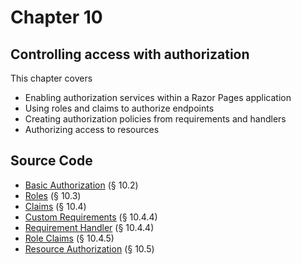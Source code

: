 # Chapter 10 

## Controlling access with authorization

This chapter covers
- Enabling authorization services within a Razor Pages application 
- Using roles and claims to authorize endpoints
- Creating authorization policies from requirements and handlers
- Authorizing access to resources

## Source Code 

- [Basic Authorization](https://github.com/mikebrind/Razor-Pages-In-Action/tree/main/Chapter10/Basic%20Authorization) (§ 10.2)
- [Roles](https://github.com/mikebrind/Razor-Pages-In-Action/tree/main/Chapter10/Roles) (§ 10.3)
- [Claims](https://github.com/mikebrind/Razor-Pages-In-Action/tree/main/Chapter10/Claims)  (§ 10.4)
- [Custom Requirements](https://github.com/mikebrind/Razor-Pages-In-Action/tree/main/Chapter10/Custom%20Requirements) (§ 10.4.4)
- [Requirement Handler](https://github.com/mikebrind/Razor-Pages-In-Action/tree/main/Chapter10/Separate%20Handler) (§ 10.4.4)
- [Role Claims](https://github.com/mikebrind/Razor-Pages-In-Action/tree/main/Chapter10/Role%20Claims) (§ 10.4.5)
- [Resource Authorization](https://github.com/mikebrind/Razor-Pages-In-Action/tree/main/Chapter10/Resource%20Authorization) (§ 10.5)